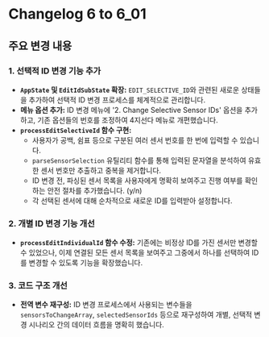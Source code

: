 # Changelog 6 to 6_01

## 주요 변경 내용

### 1. 선택적 ID 변경 기능 추가
- **`AppState` 및 `EditIdSubState` 확장:** `EDIT_SELECTIVE_ID`와 관련된 새로운 상태들을 추가하여 선택적 ID 변경 프로세스를 체계적으로 관리합니다.
- **메뉴 옵션 추가:** ID 변경 메뉴에 '2. Change Selective Sensor IDs' 옵션을 추가하고, 기존 옵션들의 번호를 조정하여 4지선다 메뉴로 개편했습니다.
- **`processEditSelectiveId` 함수 구현:**
  - 사용자가 공백, 쉼표 등으로 구분된 여러 센서 번호를 한 번에 입력할 수 있습니다.
  - `parseSensorSelection` 유틸리티 함수를 통해 입력된 문자열을 분석하여 유효한 센서 번호만 추출하고 중복을 제거합니다.
  - ID 변경 전, 파싱된 센서 목록을 사용자에게 명확히 보여주고 진행 여부를 확인하는 안전 절차를 추가했습니다. (y/n)
  - 각 선택된 센서에 대해 순차적으로 새로운 ID를 입력받아 설정합니다.

### 2. 개별 ID 변경 기능 개선
- **`processEditIndividualId` 함수 수정:** 기존에는 비정상 ID를 가진 센서만 변경할 수 있었으나, 이제 연결된 모든 센서 목록을 보여주고 그중에서 하나를 선택하여 ID를 변경할 수 있도록 기능을 확장했습니다.

### 3. 코드 구조 개선
- **전역 변수 재구성:** ID 변경 프로세스에서 사용되는 변수들을 `sensorsToChangeArray`, `selectedSensorIds` 등으로 재구성하여 개별, 선택적 변경 시나리오 간의 데이터 흐름을 명확히 했습니다.
